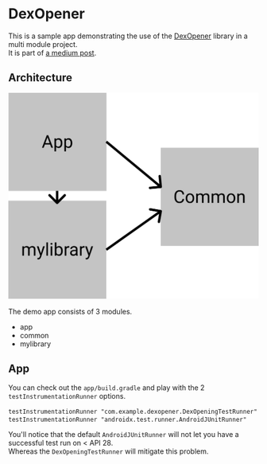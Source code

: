 # DexOpener
This is a sample app demonstrating the use of the [DexOpener](https://github.com/tmurakami/dexopener) library in a multi module project.  
It is part of [a medium post](https://timrijckaert.medium.com/how-we-made-our-ui-tests-more-stable-with-mockk-and-dexopener-c78b02a86de).

## Architecture
![](.github/art/arch.png)

The demo app consists of 3 modules.
- app
- common
- mylibrary

## App 

You can check out the `app/build.gradle` and play with the 2 `testInstrumentationRunner` options.  

```
testInstrumentationRunner "com.example.dexopener.DexOpeningTestRunner"
testInstrumentationRunner "androidx.test.runner.AndroidJUnitRunner"
```

You'll notice that the default `AndroidJUnitRunner` will not let you have a successful test run on < API 28.  
Whereas the `DexOpeningTestRunner` will mitigate this problem.  